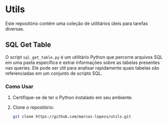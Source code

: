 # Utils

Este repositório contém uma coleção de utilitários úteis para tarefas diversas.

## SQL Get Table

O script `sql_get_table.py` é um utilitário Python que percorre arquivos SQL em uma pasta específica e extrai informações sobre as tabelas presentes nas queries. Ele pode ser útil para analisar rapidamente quais tabelas são referenciadas em um conjunto de scripts SQL.

### Como Usar

1. Certifique-se de ter o Python instalado em seu ambiente.

2. Clone o repositório:

   ```bash
   git clone https://github.com/marcos-lopess/utils.git

